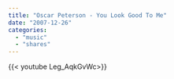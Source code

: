 ```yaml
---
title: "Oscar Peterson - You Look Good To Me"
date: "2007-12-26"
categories:
  - "music"
  - "shares"
---
```


<div style="width: 70vw;">{{< youtube Leg_AqkGvWc>}}</div>
